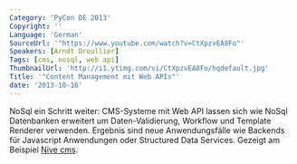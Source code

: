 ```yaml
---
Category: 'PyCon DE 2013'
Copyright: ''
Language: 'German'
SourceUrl: '"https://www.youtube.com/watch?v=CtXpzvEA8Fo"'
Speakers: [Arndt Droullier]
Tags: [cms, nosql, web api]
ThumbnailUrl: 'http://i1.ytimg.com/vi/CtXpzvEA8Fo/hqdefault.jpg'
Title: '"Content Management mit Web APIs"'
date: '2013-10-16'
---
```

NoSql ein Schritt weiter: CMS-Systeme mit Web API lassen sich wie NoSql Datenbanken erweitert um Daten-Validierung, Workflow und Template Renderer verwenden. Ergebnis sind neue Anwendungsfälle wie Backends für Javascript Anwendungen oder Structured Data Services. Gezeigt am Beispiel [Nive cms](http://cms.nive.co/).